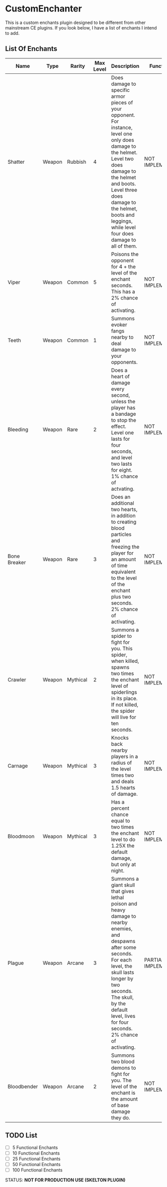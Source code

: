 # CustomEnchanter

This is a custom enchants plugin designed to be different from other mainstream CE plugins. If you look below, I have a list of enchants I intend to add.

## List Of Enchants
| Name  | Type | Rarity | Max Level | Description | Functional |
| ------------- | ------------- | ------------- | ------------- | ------------- | ------------- |
| Shatter | Weapon | Rubbish | 4 | Does damage to specific armor pieces of your opponent. For instance, level one only does damage to the helmet. Level two does damage to the helmet and boots. Level three does damage to the helmet, boots and leggings, while level four does damage to all of them. | NOT IMPLEMENTED |
| Viper | Weapon | Common | 5 | Poisons the opponent for 4 + the level of the enchant seconds. This has a 2% chance of activating. | NOT IMPLEMENTED |
| Teeth | Weapon | Common | 1 | Summons evoker fangs nearby to deal damage to your opponents. | NOT IMPLEMENTED |
| Bleeding | Weapon | Rare | 2 | Does a heart of damage every second, unless the player has a bandage to stop the effect.  Level one lasts for four seconds, and level two lasts for eight. 1% chance of actvating. | NOT IMPLEMENTED |
| Bone Breaker | Weapon | Rare | 3 | Does an additional two hearts, in addition to creating blood particles and freezing the player for an amount of time equivalent to the level of the enchant plus two seconds. 2% chance of activating. | NOT IMPLEMENTED |
| Crawler | Weapon | Mythical | 2 | Summons a spider to fight for you. This spider, when killed, spawns two times the enchant level of spiderlings in its place. If not killed, the spider will live for ten seconds. | NOT IMPLEMENTED |
| Carnage | Weapon | Mythical | 3 | Knocks back nearby players in a radius of the level times two and deals 1.5 hearts of damage. | NOT IMPLEMENTED |
| Bloodmoon | Weapon | Mythical | 3 | Has a percent chance equal to two times the enchant level to do 1.25X the default damage, but only at night. | NOT IMPLEMENTED |
| Plague | Weapon | Arcane | 3 |  Summons a giant skull that gives lethal poison and heavy damage to nearby enemies, and despawns after some seconds. For each level, the skull lasts longer by two seconds. The skull, by the default level, lives for four seconds. 2% chance of activating.| PARTIALLY IMPLEMENTED |
| Bloodbender | Weapon | Arcane | 2 | Summons two blood demons to fight for you. The level of the enchant is the amount of base damage they do. | NOT IMPLEMENTED |
 
## TODO List
- [ ] 5 Functional Enchants
- [ ] 10 Functional Enchants
- [ ] 25 Functional Enchants
- [ ] 50 Functional Enchants
- [ ] 100 Functional Enchants

STATUS: **NOT FOR PRODUCTION USE (SKELTON PLUGIN)**
